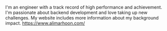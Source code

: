 I'm an engineer with a track record of high performance and achievement. I'm passionate about backend development and love taking up new challenges. My website includes more information about my background impact.
https://www.alimarhoon.com/
